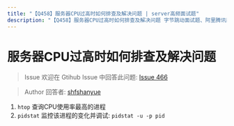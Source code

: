 ```yaml
---
title: "【Q458】服务器CPU过高时如何排查及解决问题 | server高频面试题"
description: "【Q458】服务器CPU过高时如何排查及解决问题 字节跳动面试题、阿里腾讯面试题、美团小米面试题。"
---
```


# 服务器CPU过高时如何排查及解决问题

> Issue
> 欢迎在 Gtihub Issue 中回答此问题: [Issue 466](https://github.com/shfshanyue/Daily-Question/issues/466)

> Author
> 回答者: [shfshanyue](https://github.com/shfshanyue)

1. `htop` 查询CPU使用率最高的进程
2. `pidstat` 监控该进程的变化并调试: `pidstat -u -p pid`
